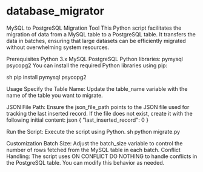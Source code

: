 # database_migrator
MySQL to PostgreSQL Migration Tool
This Python script facilitates the migration of data from a MySQL table to a PostgreSQL table. It transfers the data in batches, ensuring that large datasets can be efficiently migrated without overwhelming system resources.

Prerequisites
Python 3.x
MySQL
PostgreSQL
Python libraries:
pymysql
psycopg2
You can install the required Python libraries using pip:

sh pip install pymysql psycopg2

Usage
Specify the Table Name: Update the table_name variable with the name of the table you want to migrate.

JSON File Path: Ensure the json_file_path points to the JSON file used for tracking the last inserted record. If the file does not exist, create it with the following initial content: json { "last_inserted_record": 0 }

Run the Script: Execute the script using Python. sh python migrate.py

Customization
Batch Size: Adjust the batch_size variable to control the number of rows fetched from the MySQL table in each batch.
Conflict Handling: The script uses ON CONFLICT DO NOTHING to handle conflicts in the PostgreSQL table. You can modify this behavior as needed.
